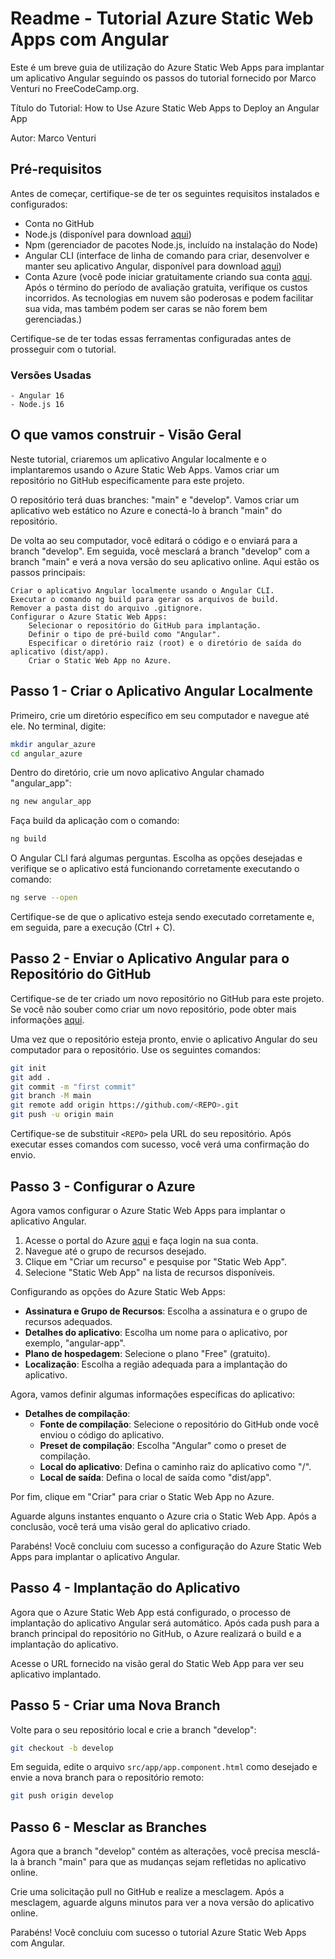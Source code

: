 # Readme - Tutorial Azure Static Web Apps com Angular

Este é um breve guia de utilização do Azure Static Web Apps para implantar um aplicativo Angular seguindo os passos do tutorial fornecido por Marco Venturi no FreeCodeCamp.org.

Título do Tutorial: How to Use Azure Static Web Apps to Deploy an Angular App

Autor: Marco Venturi
## Pré-requisitos

Antes de começar, certifique-se de ter os seguintes requisitos instalados e configurados:

- Conta no GitHub
- Node.js (disponível para download [aqui](https://nodejs.org/))
- Npm (gerenciador de pacotes Node.js, incluído na instalação do Node)
- Angular CLI (interface de linha de comando para criar, desenvolver e manter seu aplicativo Angular, disponível para download [aqui](https://cli.angular.io/))
- Conta Azure (você pode iniciar gratuitamente criando sua conta [aqui](https://azure.microsoft.com/pt-br/free/). Após o término do período de avaliação gratuita, verifique os custos incorridos. As tecnologias em nuvem são poderosas e podem facilitar sua vida, mas também podem ser caras se não forem bem gerenciadas.)

Certifique-se de ter todas essas ferramentas configuradas antes de prosseguir com o tutorial.
### Versões Usadas
    - Angular 16
    - Node.js 16
## O que vamos construir - Visão Geral

Neste tutorial, criaremos um aplicativo Angular localmente e o implantaremos usando o Azure Static Web Apps. Vamos criar um repositório no GitHub especificamente para este projeto.

O repositório terá duas branches: "main" e "develop". Vamos criar um aplicativo web estático no Azure e conectá-lo à branch "main" do repositório.

De volta ao seu computador, você editará o código e o enviará para a branch "develop". Em seguida, você mesclará a branch "develop" com a branch "main" e verá a nova versão do seu aplicativo online.
Aqui estão os passos principais:

    Criar o aplicativo Angular localmente usando o Angular CLI.
    Executar o comando ng build para gerar os arquivos de build.
    Remover a pasta dist do arquivo .gitignore.
    Configurar o Azure Static Web Apps:
        Selecionar o repositório do GitHub para implantação.
        Definir o tipo de pré-build como "Angular".
        Especificar o diretório raiz (root) e o diretório de saída do aplicativo (dist/app).
        Criar o Static Web App no Azure.

## Passo 1 - Criar o Aplicativo Angular Localmente

Primeiro, crie um diretório específico em seu computador e navegue até ele. No terminal, digite:

```bash
mkdir angular_azure
cd angular_azure
```

Dentro do diretório, crie um novo aplicativo Angular chamado "angular_app":

```bash
ng new angular_app
```

Faça  build da aplicação com o comando:
```bash
ng build
```

O Angular CLI fará algumas perguntas. Escolha as opções desejadas e verifique se o aplicativo está funcionando corretamente executando o comando:

```bash
ng serve --open
```

Certifique-se de que o aplicativo esteja sendo executado corretamente e, em seguida, pare a execução (Ctrl + C).

## Passo 2 - Enviar o Aplicativo Angular para o Repositório do GitHub

Certifique-se de ter criado um novo repositório no GitHub para este projeto. Se você não souber como criar um novo repositório, pode obter mais informações [aqui](https://docs.github.com/pt/github/getting-started-with-github/create-a-repo).

Uma vez que o repositório esteja pronto, envie o aplicativo Angular do seu computador para o repositório. Use os seguintes comandos:

```bash
git init
git add .
git commit -m "first commit"
git branch -M main
git remote add origin https://github.com/<REPO>.git
git push -u origin main
```

Certifique-se de substituir `<REPO>` pela URL do seu repositório. Após executar esses comandos com sucesso, você verá uma confirmação do envio.

## Passo 3 - Configurar o Azure

Agora vamos configurar o Azure Static Web Apps para implantar o aplicativo Angular.

1. Acesse o portal do Azure [aqui](https://portal.azure.com/) e faça login na sua conta.
2. Navegue até o grupo de recursos desejado.
3. Clique em "Criar um recurso" e pesquise por "Static Web App".
4. Selecione "Static Web App" na lista de recursos disponíveis.

Configurando as opções do Azure Static Web Apps:

- **Assinatura e Grupo de Recursos**: Escolha a assinatura e o grupo de recursos adequados.
- **Detalhes do aplicativo**: Escolha um nome para o aplicativo, por exemplo, "angular-app".
- **Plano de hospedagem**: Selecione o plano "Free" (gratuito).
- **Localização**: Escolha a região adequada para a implantação do aplicativo.

Agora, vamos definir algumas informações específicas do aplicativo:

- **Detalhes de compilação**:
    - **Fonte de compilação**: Selecione o repositório do GitHub onde você enviou o código do aplicativo.
    - **Preset de compilação**: Escolha "Angular" como o preset de compilação.
    - **Local do aplicativo**: Defina o caminho raiz do aplicativo como "/".
    - **Local de saída**: Defina o local de saída como "dist/app".

Por fim, clique em "Criar" para criar o Static Web App no Azure.

Aguarde alguns instantes enquanto o Azure cria o Static Web App. Após a conclusão, você terá uma visão geral do aplicativo criado.

Parabéns! Você concluiu com sucesso a configuração do Azure Static Web Apps para implantar o aplicativo Angular.

## Passo 4 - Implantação do Aplicativo

Agora que o Azure Static Web App está configurado, o processo de implantação do aplicativo Angular será automático. Após cada push para a branch principal do repositório no GitHub, o Azure realizará o build e a implantação do aplicativo.

Acesse o URL fornecido na visão geral do Static Web App para ver seu aplicativo implantado.

## Passo 5 - Criar uma Nova Branch

Volte para o seu repositório local e crie a branch "develop":

```bash
git checkout -b develop
```

Em seguida, edite o arquivo `src/app/app.component.html` como desejado e envie a nova branch para o repositório remoto:

```bash
git push origin develop
```

## Passo 6 - Mesclar as Branches

Agora que a branch "develop" contém as alterações, você precisa mesclá-la à branch "main" para que as mudanças sejam refletidas no aplicativo online.

Crie uma solicitação pull no GitHub e realize a mesclagem. Após a mesclagem, aguarde alguns minutos para ver a nova versão do aplicativo online.

Parabéns! Você concluiu com sucesso o tutorial Azure Static Web Apps com Angular.
